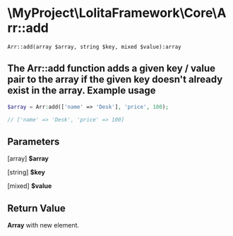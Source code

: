 \MyProject\LolitaFramework\Core\Arr::add
===
`Arr::add(array $array, string $key, mixed $value):array`

The Arr::add function adds a given key / value pair to the array if the given key doesn't already exist in the array.
Example usage
---
```php
$array = Arr:add(['name' => 'Desk'], 'price', 100);

// ['name' => 'Desk', 'price' => 100]
```

Parameters
---
[array] **$array**

[string] **$key**

[mixed] **$value**

Return Value
---
**Array** with new element.
